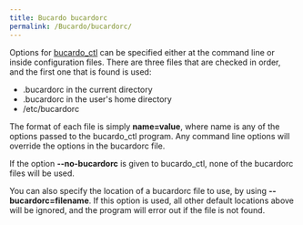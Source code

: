 ```yaml
---
title: Bucardo bucardorc
permalink: /Bucardo/bucardorc/
---
```


Options for [bucardo_ctl](/bucardo_ctl "wikilink") can be specified either at the command line or inside configuration files. There are three files that are checked in order, and the first one that is found is used:

-   .bucardorc in the current directory
-   .bucardorc in the user's home directory
-   /etc/bucardorc

The format of each file is simply **name=value**, where name is any of the options passed to the bucardo_ctl program. Any command line options will override the options in the bucardorc file.

If the option **--no-bucardorc** is given to bucardo_ctl, none of the bucardorc files will be used.

You can also specify the location of a bucardorc file to use, by using **--bucardorc=filename**. If this option is used, all other default locations above will be ignored, and the program will error out if the file is not found.

